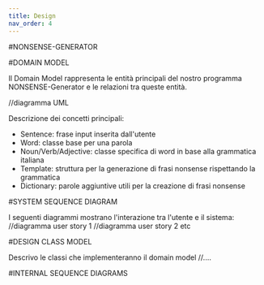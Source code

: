 ```yaml
---
title: Design
nav_order: 4
---
```

#NONSENSE-GENERATOR 

#DOMAIN MODEL

Il Domain Model rappresenta le entità principali del nostro programma NONSENSE-Generator e le relazioni tra queste entità.

//diagramma UML

Descrizione dei concetti principali:
- Sentence: frase input inserita dall'utente
- Word: classe base per una parola
- Noun/Verb/Adjective: classe specifica di word in base alla grammatica italiana
- Template: struttura per la generazione di frasi nonsense rispettando la grammatica
- Dictionary: parole aggiuntive utili per la creazione di frasi nonsense

#SYSTEM SEQUENCE DIAGRAM 

I seguenti diagrammi mostrano l'interazione tra l'utente e il sistema:
//diagramma user story 1
//diagramma user story 2 etc

#DESIGN CLASS MODEL

Descrivo le classi che implementeranno il domain model
//....

#INTERNAL SEQUENCE DIAGRAMS
